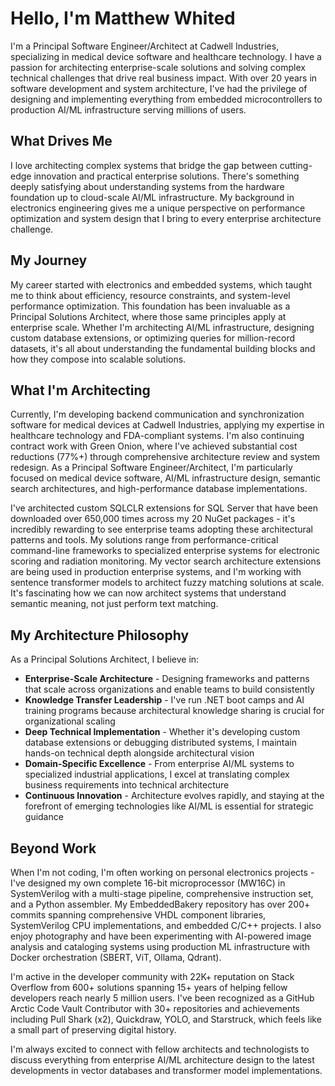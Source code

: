 # Hello, I'm Matthew Whited

I'm a Principal Software Engineer/Architect at Cadwell Industries, specializing in medical device software and healthcare technology. I have a passion for architecting enterprise-scale solutions and solving complex technical challenges that drive real business impact. With over 20 years in software development and system architecture, I've had the privilege of designing and implementing everything from embedded microcontrollers to production AI/ML infrastructure serving millions of users.

## What Drives Me

I love architecting complex systems that bridge the gap between cutting-edge innovation and practical enterprise solutions. There's something deeply satisfying about understanding systems from the hardware foundation up to cloud-scale AI/ML infrastructure. My background in electronics engineering gives me a unique perspective on performance optimization and system design that I bring to every enterprise architecture challenge.

## My Journey

My career started with electronics and embedded systems, which taught me to think about efficiency, resource constraints, and system-level performance optimization. This foundation has been invaluable as a Principal Solutions Architect, where those same principles apply at enterprise scale. Whether I'm architecting AI/ML infrastructure, designing custom database extensions, or optimizing queries for million-record datasets, it's all about understanding the fundamental building blocks and how they compose into scalable solutions.

## What I'm Architecting

Currently, I'm developing backend communication and synchronization software for medical devices at Cadwell Industries, applying my expertise in healthcare technology and FDA-compliant systems. I'm also continuing contract work with Green Onion, where I've achieved substantial cost reductions (77%+) through comprehensive architecture review and system redesign. As a Principal Software Engineer/Architect, I'm particularly focused on medical device software, AI/ML infrastructure design, semantic search architectures, and high-performance database implementations. 

I've architected custom SQLCLR extensions for SQL Server that have been downloaded over 650,000 times across my 20 NuGet packages - it's incredibly rewarding to see enterprise teams adopting these architectural patterns and tools. My solutions range from performance-critical command-line frameworks to specialized enterprise systems for electronic scoring and radiation monitoring. My vector search architecture extensions are being used in production enterprise systems, and I'm working with sentence transformer models to architect fuzzy matching solutions at scale. It's fascinating how we can now architect systems that understand semantic meaning, not just perform text matching.

## My Architecture Philosophy

As a Principal Solutions Architect, I believe in:
- **Enterprise-Scale Architecture** - Designing frameworks and patterns that scale across organizations and enable teams to build consistently
- **Knowledge Transfer Leadership** - I've run .NET boot camps and AI training programs because architectural knowledge sharing is crucial for organizational scaling
- **Deep Technical Implementation** - Whether it's developing custom database extensions or debugging distributed systems, I maintain hands-on technical depth alongside architectural vision
- **Domain-Specific Excellence** - From enterprise AI/ML systems to specialized industrial applications, I excel at translating complex business requirements into technical architecture
- **Continuous Innovation** - Architecture evolves rapidly, and staying at the forefront of emerging technologies like AI/ML is essential for strategic guidance

## Beyond Work

When I'm not coding, I'm often working on personal electronics projects - I've designed my own complete 16-bit microprocessor (MW16C) in SystemVerilog with a multi-stage pipeline, comprehensive instruction set, and a Python assembler. My EmbeddedBakery repository has over 200+ commits spanning comprehensive VHDL component libraries, SystemVerilog CPU implementations, and embedded C/C++ projects. I also enjoy photography and have been experimenting with AI-powered image analysis and cataloging systems using production ML infrastructure with Docker orchestration (SBERT, ViT, Ollama, Qdrant).

I'm active in the developer community with 22K+ reputation on Stack Overflow from 600+ solutions spanning 15+ years of helping fellow developers reach nearly 5 million users. I've been recognized as a GitHub Arctic Code Vault Contributor with 30+ repositories and achievements including Pull Shark (x2), Quickdraw, YOLO, and Starstruck, which feels like a small part of preserving digital history.

I'm always excited to connect with fellow architects and technologists to discuss everything from enterprise AI/ML architecture design to the latest developments in vector databases and transformer model implementations.